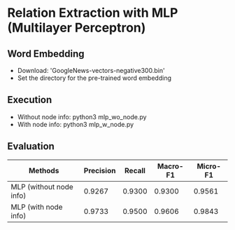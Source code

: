 # Relation Extraction with MLP (Multilayer Perceptron)
## Word Embedding
- Download: 'GoogleNews-vectors-negative300.bin'
- Set the directory for the pre-trained word embedding
## Execution
- Without node info: python3 mlp_wo_node.py
- With node info: python3 mlp_w_node.py
## Evaluation
|Methods|Precision|Recall|Macro-F1|Micro-F1
|---|---|---|---|---
|MLP (without node info)|0.9267|0.9300|0.9300|0.9561
|MLP (with node info)|0.9733|0.9500|0.9606|0.9843
